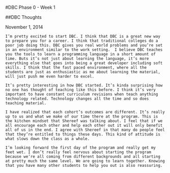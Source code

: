 
#DBC Phase 0 - Week 1

##DBC Thoughts

November 1, 2014

    I’m pretty excited to start DBC. I think that DBC is a great new way to prepare you for a career. I think that traditional colleges do a poor job doing this. DBC gives you real world problems and you’re set in an environment similar to the work setting.  I believe DBC teaches you the tools to learn a programming language in a short amount of time. Buts it’s not just about learning the language, it’s more everything else that goes into being a great developer including soft skills. I think that the fast paced environment, where all the students are just as enthusiastic as me about learning the material, will just push me even harder to excel. 

    It’s pretty interesting in how DBC started. It’s kinda surprising how no one has thought of teaching like this before. I think it’s very important to have constant curriculum revisions when teach anything technology related. Technology changes all the time and so does teaching material. 

    I have realized that each cohort’s outcomes are different. It’s really up to us and what we make of our time there at the program. This is the kitchen mindset that Shereef was talking about. I feel that if we all encourage each other and help each other out it will only benefit all of us in the end. I agree with Shereef in that many do people feel that they’re entitled to things these days. This kind of attitude is what slows down the class as a whole. 

    I’m looking forward the first day of the program and really get my feet wet. I don’t really feel nervous about starting the program because we’re all coming from different backgrounds and all starting at pretty much the same level. We are going to learn together. Knowing that you have many other students to help you out is also reassuring. 
